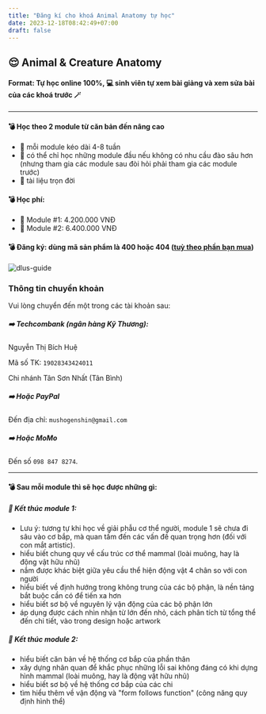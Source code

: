 ```yaml
---
title: "Đăng kí cho khoá Animal Anatomy tự học"
date: 2023-12-18T08:42:49+07:00
draft: false
---
```


## 😌 Animal & Creature Anatomy

#### Format: Tự học online 100%, 💻 sinh viên tự xem bài giảng và xem sửa bài của các khoá trước 🪄

---

#### 💣 Học theo 2 module từ căn bản đến nâng cao

- 📍 mỗi module kéo dài 4-8 tuần
- 📍 có thể chỉ học những module đầu nếu không có nhu cầu đào sâu hơn (nhưng tham gia các module sau đòi hỏi phải tham gia các module trước)
- 📍 tài liệu trọn đời

#### 💣 Học phí:

- 📍 Module #1: 4.200.000 VNĐ
- 📍 Module #2: 6.400.000 VNĐ

#### 💣 Đăng ký: dùng mã sản phẩm là 400 hoặc 404 ([tuỳ theo phần bạn mua](https://school.dauphaigiaiphau.wtf/buy))

![dlus-guide](https://firebasestorage.googleapis.com/v0/b/dpgp-techart.appspot.com/o/login-instructions%2Fdlus-guide.jpg?alt=media&token=e329c85f-6dfc-4789-9ce6-8aaff23c5a13)

### Thông tin chuyển khoản

Vui lòng chuyển đến một trong các tài khoản sau:

##### ➡️ **Techcombank** (ngân hàng Kỹ Thương):

Nguyễn Thị Bích Huệ

Mã số TK: `19028343424011`

Chi nhánh Tân Sơn Nhất (Tân Bình)

##### ➡️ Hoặc **PayPal**

Đến địa chỉ: `mushogenshin@gmail.com`

##### ➡️ Hoặc **MoMo**

Đến số `098 847 8274`.

---

#### 💣 Sau mỗi module thì sẽ học được những gì:

##### 📍 Kết thúc module 1:

- Lưu ý: tương tự khi học về giải phẫu cơ thể người, module 1 sẽ chưa đi sâu vào cơ bắp, mà quan tấm đến các vấn đề quan trọng hơn (đối với con mắt artistic).
- hiểu biết chung quy về cấu trúc cơ thể mammal (loài muông, hay là động vật hữu nhũ)
- nắm được khác biệt giữa yêu cầu thể hiện động vật 4 chân so với con người
- hiểu biết về định hướng trong không trung của các bộ phận, là nền tảng bắt buộc cần có để tiến xa hơn
- hiểu biết sơ bộ về nguyên lý vận động của các bộ phận lớn
- áp dụng được cách nhìn nhận từ lớn đến nhỏ, cách phân tích từ tổng thể đến chi tiết, vào trong design hoặc artwork

##### 📍 Kết thúc module 2:

- hiểu biết căn bản về hệ thống cơ bắp của phần thân
- xây dựng nhãn quan để khắc phục những lỗi sai không đáng có khi dựng hình mammal (loài muông, hay là động vật hữu nhũ)
- hiểu biết sơ bộ về hệ thống cơ bắp của các chi
- tìm hiểu thêm về vận động và "form follows function" (công năng quy định hình thể)

<!-- ##### 📍 Kết thúc module 3 (dự kiến):

- tìm hiểu các loài khác: chim, bò sát, khủng long
- cách tiếp cận các sinh vật tưởng tượng: quái vật, các hình thái lai tạp
- tìm hiểu sâu về hệ thống cơ bắp, các hệ thống phụ
- thực hiện bài tổng kết giai đoạn
- góp ý về phần figurative (animal) cho portfolio của bạn -->
